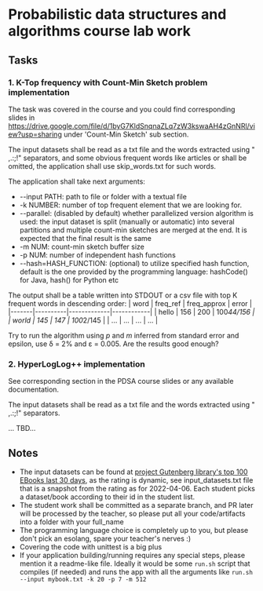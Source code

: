 # Probabilistic data structures and algorithms course lab work

## Tasks

### 1. K-Top frequency with Count-Min Sketch problem implementation
The task was covered in the course and you could find corresponding slides in https://drive.google.com/file/d/1byG7KldSnqnaZLq7zW3kswaAH4zGnNRl/view?usp=sharing under 'Count-Min Sketch' sub section.

The input datasets shall be read as a txt file and the words extracted using " ,.:;!" separators, and some obvious frequent words like articles or shall be omitted, the application shall use skip_words.txt for such words.

The application shall take next arguments:
* --input PATH: path to file or folder with a textual file
* -k NUMBER: number of top frequent element that we are looking for.
* --parallel: (disabled by default) whether parallelized version algorithm is used: the input dataset is split (manually or automatic) into several partitions and multiple count-min sketches are merged at the end. It is expected that the final result is the same
* -m NUM: count-min sketch buffer size
* -p NUM: number of independent hash functions
* --hash=HASH_FUNCTION: (optional) to utilize specified hash function, default is the one provided by the programming language: hashCode() for Java, hash() for Python etc

The output shall be a table written into STDOUT or a csv file with top K frequent words in descending order:
| word  | freq_ref | freq_approx | error      |
|-------|----------|-------------|------------|
| hello | 156      | 200         | 100*44/156 |
| world | 145      | 147         | 100*2/145  |
| ...   | ...      | ...         | ...        |


Try to run the algorithm using *p*  and *m* inferred from standard error and epsilon, use δ = 2% and ε = 0.005. Are the results good enough?




### 2. HyperLogLog++ implementation
See corresponding section in the PDSA course slides or any available documentation.

The input datasets shall be read as a txt file and the words extracted using " ,.:;!" separators.

... TBD...

## Notes
* The input datasets can be found at [project Gutenberg library's top 100 EBooks last 30 days](https://www.gutenberg.org/browse/scores/top#books-last30), as the rating is dynamic, see input_datasets.txt file that is a snapshot from the rating as for 2022-04-06. Each student picks a dataset/book according to their id in the student list.
* The student work shall be committed as a separate branch, and PR later will be processed by the teacher, so please put all your code/artifacts into a folder with your full_name
* The programming language choice is completely up to you, but please don't pick an esolang, spare your teacher's nerves :)
* Covering the code with unittest is a big plus
* If your application building/running requires any special steps, please mention it a readme-like file. Ideally it would be some `run.sh` script that compiles (if needed) and runs the app with all the arguments like `run.sh --input mybook.txt -k 20 -p 7 -m 512`


